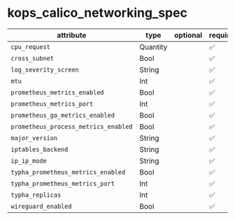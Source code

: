 # kops_calico_networking_spec

| attribute | type | optional | required | computed |
| --- | --- | --- | --- | --- |
| `cpu_request` | Quantity |  | :white_check_mark: |  |
| `cross_subnet` | Bool |  | :white_check_mark: |  |
| `log_severity_screen` | String |  | :white_check_mark: |  |
| `mtu` | Int |  | :white_check_mark: |  |
| `prometheus_metrics_enabled` | Bool |  | :white_check_mark: |  |
| `prometheus_metrics_port` | Int |  | :white_check_mark: |  |
| `prometheus_go_metrics_enabled` | Bool |  | :white_check_mark: |  |
| `prometheus_process_metrics_enabled` | Bool |  | :white_check_mark: |  |
| `major_version` | String |  | :white_check_mark: |  |
| `iptables_backend` | String |  | :white_check_mark: |  |
| `ip_ip_mode` | String |  | :white_check_mark: |  |
| `typha_prometheus_metrics_enabled` | Bool |  | :white_check_mark: |  |
| `typha_prometheus_metrics_port` | Int |  | :white_check_mark: |  |
| `typha_replicas` | Int |  | :white_check_mark: |  |
| `wireguard_enabled` | Bool |  | :white_check_mark: |  |
